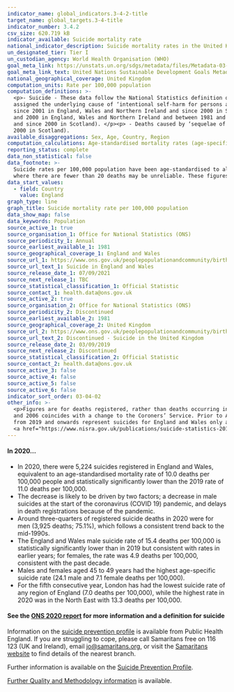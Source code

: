 ```yaml
---
indicator_name: global_indicators.3-4-2-title
target_name: global_targets.3-4-title
indicator_number: 3.4.2
csv_size: 620.719 kB
indicator_available: Suicide mortality rate
national_indicator_description: Suicide mortality rates in the United Kingdom
un_designated_tier: Tier I
un_custodian_agency: World Health Organisation (WHO)
goal_meta_link: https://unstats.un.org/sdgs/metadata/files/Metadata-03-04-02.pdf
goal_meta_link_text: United Nations Sustainable Development Goals Metadata (PDF 65.1 KB)
national_geographical_coverage: United Kingdom
computation_units: Rate per 100,000 population
computation_definitions: >-
  <p>- Suicide - These data follow the National Statistics definition of suicide, which is based on codes from the International Classification of Diseases. See the three paragraphs below for the details of deaths that are included in UK data on suicide.</p><p> - All deaths that were
  assigned the underlying cause of ‘intentional self-harm for persons aged 10 years and above’ (ICD-9 code - E950 - E959 for deaths registered between 1981 and 2000 in England, Wales and Northern Ireland and between 1981 and 1999 in Scotland. ICD-10 code - X60 - X84 for deaths registered
  since 2001 in England, Wales and Northern Ireland and since 2000 in Scotland). </p><p> - Deaths caused by ‘injury/poisoning of undetermined intent for persons aged 15 years and above’ (ICD-9 code - E980 - E989, but excluding E988.8 in England and Wales, for death registered between 1981
  and 2000 in England, Wales and Northern Ireland and between 1981 and 1999 in Scotland. ICD-10 code - Y10 - Y34, excluding Y33.9 in England and Wales where the coroner’s verdict was pending for the years 2001 to 2006, for deaths registered since 2001 in England, Wales and Northern Ireland
  and since 2000 in Scotland). </p><p> - Deaths caused by ‘sequelae of intentional self-harm / event of undetermined intent for persons aged 10 years and above’ in Scotland and Northern Ireland (ICD-10 code - Y87.0 and Y87.2 for deaths registered since 2001 in Northern Ireland and since
  2000 in Scotland).
available_disaggregations: Sex, Age, Country, Region
computation_calculations: Age-standardised mortality rates (age-specific mortality rates when 5-year age group selected)
reporting_status: complete
data_non_statistical: false
data_footnote: >-
  Suicide rates per 100,000 population have been age-standardised to allow comparison between populations which may contain different proportions of people of different ages. Suicide rates by age are based on age-specific suicide rates per 100,000 population. Age-specific rates calculated
  where there are fewer than 20 deaths may be unreliable. These figures are denoted with a 'u' in Source 1. Rates were not calculated where there were fewer than 3 death registrations. Data from 2019 and onwards is available for England and Wales only.
data_start_values:
  - field: Country
    value: England
graph_type: line
graph_title: Suicide mortality rate per 100,000 population
data_show_map: false
data_keywords: Population
source_active_1: true
source_organisation_1: Office for National Statistics (ONS)
source_periodicity_1: Annual  
source_earliest_available_1: 1981
source_geographical_coverage_1: England and Wales
source_url_1: https://www.ons.gov.uk/peoplepopulationandcommunity/birthsdeathsandmarriages/deaths/datasets/suicidesintheunitedkingdomreferencetables 
source_url_text_1: Suicide in England and Wales
source_release_date_1: 07/09/2021
source_next_release_1: TBC
source_statistical_classification_1: Official Statistic
source_contact_1: health.data@ons.gov.uk
source_active_2: true
source_organisation_2: Office for National Statistics (ONS)
source_periodicity_2: Discontinued
source_earliest_available_2: 1981
source_geographical_coverage_2: United Kingdom
source_url_2: https://www.ons.gov.uk/peoplepopulationandcommunity/birthsdeathsandmarriages/deaths/datasets/suicidesintheunitedkingdomreferencetables
source_url_text_2: Discontinued - Suicide in the United Kingdom
source_release_date_2: 03/09/2019
source_next_release_2: Discontinued
source_statistical_classification_2: Official Statistic
source_contact_2: health.data@ons.gov.uk
source_active_3: false
source_active_4: false
source_active_5: false
source_active_6: false
indicator_sort_order: 03-04-02
other_info: >-
  <p>Figures are for deaths registered, rather than deaths occurring in each calendar year. Due to the length of time it takes to complete a coroner's inquest, it can take months or even years for a suicide to be registered.</p><p>The large increase seen in Northern Ireland between 2004
  and 2006 coincides with a change to the Coroners’ Service. Prior to April 2006, there were seven Coroners’ districts in Northern Ireland. Following a review of the Coroners’ Service, the separate districts were amalgamated into one centralised Coroners’ Service.</p><p> Please note, data
  from 2019 and onwards represent suicides for England and Wales only and not UK. For more recent suicide statistics for other UK nations please see <a href="https://www.nrscotland.gov.uk/statistics-and-data/statistics/statistics-by-theme/vital-events/deaths/suicides"> NRS Scotland</a> and
  <a href="https://www.nisra.gov.uk/publications/suicide-statistics-2019"> NISRA Nothern Ireland</a>.</p> Data follows the UN specification for this indicator. This indicator has been identified in collaboration with topic experts.
---
```

#### In **2020**… 
* In 2020, there were 5,224 suicides registered in England and Wales, equivalent to an age-standardised mortality rate of 10.0 deaths per 100,000 people and statistically significantly lower than the 2019 rate of 11.0 deaths per 100,000.
* The decrease is likely to be driven by two factors; a decrease in male suicides at the start of the coronavirus (COVID 19) pandemic, and delays in death registrations because of the pandemic.
* Around three-quarters of registered suicide deaths in 2020 were for men (3,925 deaths; 75.1%), which follows a consistent trend back to the mid-1990s.
* The England and Wales male suicide rate of 15.4 deaths per 100,000 is statistically significantly lower than in 2019 but consistent with rates in earlier years; for females, the rate was 4.9 deaths per 100,000, consistent with the past decade.
* Males and females aged 45 to 49 years had the highest age-specific suicide rate (24.1 male and 7.1 female deaths per 100,000).
* For the fifth consecutive year, London has had the lowest suicide rate of any region of England (7.0 deaths per 100,000), while the highest rate in 2020 was in the North East with 13.3 deaths per 100,000.

#### See the [ONS 2020 report](https://www.ons.gov.uk/peoplepopulationandcommunity/birthsdeathsandmarriages/deaths/bulletins/suicidesintheunitedkingdom/latest) for more information and a definition for suicide

Information on the [suicide prevention profile](https://www.gov.uk/government/collections/suicide-prevention-profile) is available from Public Health England. If you are struggling to cope, please call Samaritans free on 116 123 (UK and Ireland), email jo@samaritans.org, or visit the [Samaritans website](https://www.samaritans.org) to find details of the nearest branch. 

Further information is available on the [Suicide Prevention Profile](https://fingertips.phe.org.uk/profile-group/mental-health/profile/suicide).

[Further Quality and Methodology information](https://www.ons.gov.uk/peoplepopulationandcommunity/birthsdeathsandmarriages/deaths/methodologies/suicideratesintheukqmi) is available.